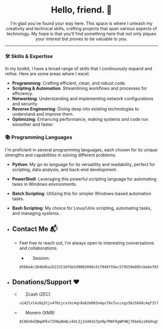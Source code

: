 <h1 align="center">Hello, friend. 👋</h1>

<p align="center">
  I'm glad you've found your way here. This space is where I unleash my creativity and technical skills, crafting projects that span various aspects of technology. My hope is that you'll find something here that not only piques your interest but proves to be valuable to you.
</p>

---

### 🛠️ Skills & Expertise
In my toolkit, I have a broad range of skills that I continuously expand and refine. Here are some areas where I excel:

- **Programming**: Crafting efficient, clean, and robust code.
- **Scripting & Automation**: Streamlining workflows and processes for efficiency.
- **Networking**: Understanding and implementing network configurations and security.
- **Reverse Engineering**: Diving deep into existing technologies to understand and improve them.
- **Optimizing**: Enhancing performance, making systems and code run smoother and faster.

### 📚 Programming Languages
I'm proficient in several programming languages, each chosen for its unique strengths and capabilities in solving different problems:

- **Python**: My go-to language for its versatility and readability, perfect for scripting, data analysis, and back-end development.
- **PowerShell**: Leveraging this powerful scripting language for automating tasks in Windows environments.
- **Batch Scripting**: Utilizing this for simpler Windows-based automation tasks.
- **Bash Scripting**: My choice for Linux/Unix scripting, automating tasks, and managing systems.

- ## Contact Me 📬
  * Feel free to reach out, I'm always open to interesting conversations and collaborations.
  
    * <img src="https://external-content.duckduckgo.com/ip3/getsession.org.ico" width="16" height="16">  Session:
    ```
    05b0a4c3b4bdba1623311bfde5d9802098c61f049759ac579550e085cbe6e7832f
    ```

- ## Donations/Support ❤️
  * <img src="https://external-content.duckduckgo.com/ip3/z.cash.ico" width="16" height="16">  Zcash (ZEC)
    ```
    u142lxl4z0q3tjv470zjcxtkc4qr8a62m083n4px70x7uccxgs56z5k60c4qf3lf0hxm67e0emyqzaafcnqv8afyjr2jj2vppl8qtf4f8wljxqwumn3eswcxc99e8mzsfclh4a76wtwylvhys2sqqqjaq37puj64zkp5l2zhhytnrn98v3wjdkegjwzd697s8vtxw5se20x3rzux9tev3
    ```
  * <img src="https://external-content.duckduckgo.com/ip3/www.getmonero.org.ico" width="16" height="16">  Monero (XMR)
    ```
    8C86X64ZWqmPEx72hNyBm8Ls6VL5j2nUH1G7pU9p7MAF9gWP4Nj7bbm5zz8SHngC4CHArmKY4BdVnKcoDH6dT8mw7kL2u9S
    ```
